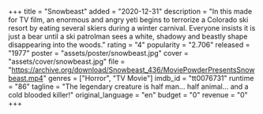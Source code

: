 +++
title = "Snowbeast"
added = "2020-12-31"
description = "In this made for TV film, an enormous and angry yeti begins to terrorize a Colorado ski resort by eating several skiers during a winter carnival. Everyone insists it is just a bear until a ski patrolman sees a white, shadowy and beastly shape disappearing into the woods."
rating = "4"
popularity = "2.706"
released = "1977"
poster = "assets/poster/snowbeast.jpg"
cover = "assets/cover/snowbeast.jpg"
file = "https://archive.org/download/Snowbeast_436/MoviePowderPresentsSnowbeast.mp4"
genres = ["Horror", "TV Movie"]
imdb_id = "tt0076731"
runtime = "86"
tagline = "The legendary creature is half man... half animal... and a cold blooded killer!"
original_language = "en"
budget = "0"
revenue = "0"
+++

